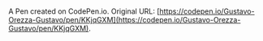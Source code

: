 # 

A Pen created on CodePen.io. Original URL: [https://codepen.io/Gustavo-Orezza-Gustavo/pen/KKjqGXM](https://codepen.io/Gustavo-Orezza-Gustavo/pen/KKjqGXM).

